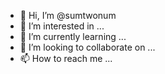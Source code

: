 - 👋 Hi, I’m @sumtwonum
- 👀 I’m interested in ...
- 🌱 I’m currently learning ...
- 💞️ I’m looking to collaborate on ...
- 📫 How to reach me ...

<!---
sumtwonum/sumtwonum is a ✨ special ✨ repository because its `README.md` (this file) appears on your GitHub profile.
You can click the Preview link to take a look at your changes.
--->
